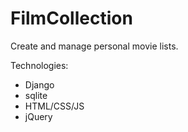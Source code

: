 # FilmCollection

Create and manage personal movie lists.

Technologies:
- Django
- sqlite
- HTML/CSS/JS
- jQuery
